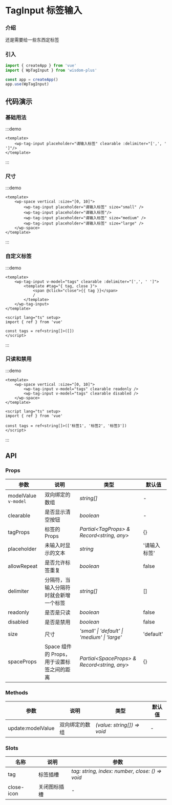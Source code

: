 # TagInput 标签输入

### 介绍

还是需要给一些东西定标签

### 引入

```js
import { createApp } from 'vue'
import { WpTagInput } from 'wisdom-plus'

const app = createApp()
app.use(WpTagInput)
```

## 代码演示

### 基础用法

:::demo
```vue
<template>
    <wp-tag-input placeholder="请输入标签" clearable :delimiter="[',', ' ']"/>
</template>
```
:::

### 尺寸

:::demo
```vue
<template>
    <wp-space vertical :size="[0, 10]">
        <wp-tag-input placeholder="请输入标签" size="small" />
        <wp-tag-input placeholder="请输入标签"/>
        <wp-tag-input placeholder="请输入标签" size="medium" />
        <wp-tag-input placeholder="请输入标签" size="large" />
    </wp-space>
</template>
```
:::

### 自定义标签

:::demo
```vue
<template>
    <wp-tag-input v-model="tags" clearable :delimiter="[',', ' ']">
        <template #tag="{ tag, close }">
            <span @click="close">{{ tag }}</span>
            /
        </template>
    </wp-tag-input>
</template>

<script lang="ts" setup>
import { ref } from 'vue'

const tags = ref<string[]>([])
</script>
```
:::

### 只读和禁用

:::demo
```vue
<template>
    <wp-space vertical :size="[0, 10]">
        <wp-tag-input v-model="tags" clearable readonly />
        <wp-tag-input v-model="tags" clearable disabled />
    </wp-space>
</template>

<script lang="ts" setup>
import { ref } from 'vue'

const tags = ref<string[]>(['标签1', '标签2', '标签3'])
</script>
```
:::

## API

### Props

| 参数      | 说明           | 类型                                                                | 默认值 |
| --------- | -------------- | ------------------------------------------------------------------- | ------ |
| modelValue `v-model`      | 双向绑定的数组       | _string[]_          | -     |
| clearable     | 是否显示清空按钮   | _boolean_           | -      |
| tagProps   | 标签的 Props | _Partial\<TagProps\> & Record\<string, any\>_ | {}      |
| placeholder  | 未输入时显示的文本       | _string_                                                           | '请输入标签'  |
| allowRepeat  | 是否允许标签重复       | _boolean_                                                           | false   |
| delimiter | 分隔符，当输入分隔符时就会新增一个标签 | _string[]_ | [] |
| readonly | 是否是只读 | _boolean_ | false |
| disabled | 是否是禁用 | _boolean_ | false |
| size | 尺寸 | _'small' \| 'default' \| 'medium' \| 'large'_ | 'default' |
| spaceProps | Space 组件的 Props，用于设置标签之间的距离 | _Partial\<SpaceProps\> & Record\<string, any\>_ | {} |

### Methods

| 参数      | 说明           | 类型                                                                | 默认值 |
| --------- | -------------- | ------------------------------------------------------------------- | ------ |
| update:modelValue      | 双向绑定的数组       | _(value: string[]) => void_          | -     |

### Slots

| 名称    | 说明     | 参数 |
| ------- | -------- | --- |
| tag | 标签插槽 | _tag: string, index: number, close: () => void_ |
| close-icon | 关闭图标插槽 | - |
